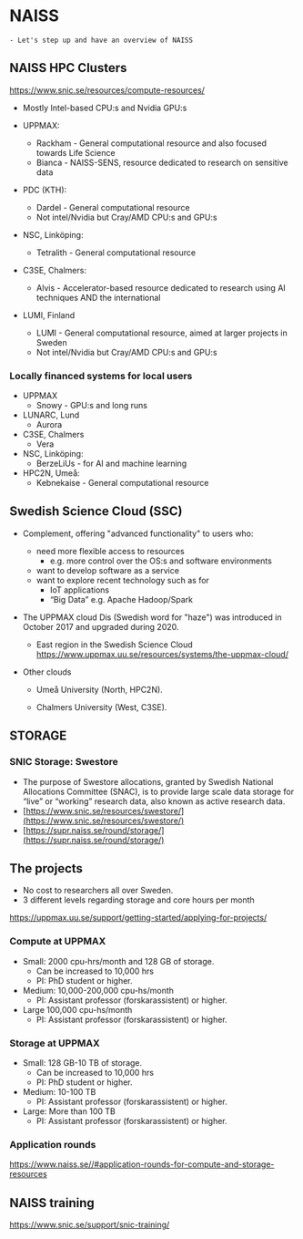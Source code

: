 # NAISS
```{objectives}
- Let's step up and have an overview of NAISS
```

## NAISS HPC Clusters
<https://www.snic.se/resources/compute-resources/>
- Mostly Intel-based CPU:s and Nvidia GPU:s
- UPPMAX:
  - Rackham - General computational resource and also focused towards Life Science
  - Bianca - NAISS-SENS, resource dedicated to research on sensitive data

- PDC (KTH):
  - Dardel - General computational resource
  - Not intel/Nvidia but Cray/AMD CPU:s and GPU:s
- NSC, Linköping:
  - Tetralith - General computational resource
- C3SE, Chalmers:
  - Alvis - Accelerator-based resource dedicated to research using AI techniques
AND the international
- LUMI, Finland 
  - LUMI - General computational resource, aimed at larger projects in Sweden
  - Not intel/Nvidia but Cray/AMD CPU:s and GPU:s

### Locally financed systems for local users
- UPPMAX
  - Snowy - GPU:s and long runs
- LUNARC, Lund
  - Aurora 
- C3SE, Chalmers
  - Vera
- NSC, Linköping:
  - BerzeLiUs - for AI and machine learning 
- HPC2N, Umeå:
  - Kebnekaise - General computational resource



 
## Swedish Science Cloud (SSC)

- Complement, offering "advanced functionality" to users who:

  - need more flexible access to resources
     - e.g. more control over the OS:s and software environments
  - want to develop software as a service
  - want to explore recent technology such as for
     - IoT applications 
     - “Big Data” e.g. Apache Hadoop/Spark


- The UPPMAX cloud Dis (Swedish word for "haze") was introduced in October 2017 and upgraded during 2020.
  - East region in the Swedish Science Cloud <https://www.uppmax.uu.se/resources/systems/the-uppmax-cloud/>

- Other clouds

  - Umeå University (North, HPC2N).

  - Chalmers University (West, C3SE).

## STORAGE
### SNIC Storage: Swestore
- The purpose of Swestore allocations, granted by Swedish National Allocations Committee (SNAC), is to provide large scale data storage for “live” or “working” research data, also known as active research data.
- [https://www.snic.se/resources/swestore/](https://www.snic.se/resources/swestore/)
- [https://supr.naiss.se/round/storage/](https://supr.naiss.se/round/storage/)

## The projects
- No cost to researchers all over Sweden. 
- 3 different levels regarding storage and core hours per month

<https://uppmax.uu.se/support/getting-started/applying-for-projects/>

### Compute at UPPMAX
- Small: 2000 cpu-hrs/month and 128 GB of storage. 
  - Can be increased to 10,000 hrs
  - PI: PhD student or higher.
- Medium: 10,000-200,000 cpu-hs/month
  - PI: Assistant professor (forskarassistent) or higher. 
- Large 100,000 cpu-hs/month
  - PI: Assistant professor (forskarassistent) or higher. 
### Storage at UPPMAX
- Small: 128 GB-10 TB of storage. 
  - Can be increased to 10,000 hrs
  - PI: PhD student or higher.
- Medium: 10-100 TB 
  - PI: Assistant professor (forskarassistent) or higher. 
- Large: More than 100 TB 
  - PI: Assistant professor (forskarassistent) or higher. 


### Application rounds
<https://www.naiss.se//#application-rounds-for-compute-and-storage-resources>

## NAISS training
<https://www.snic.se/support/snic-training/>
